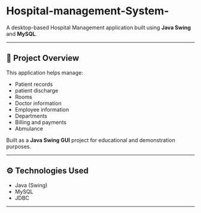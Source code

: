 # Hospital-management-System-

A desktop-based Hospital Management application built using **Java Swing** and **MySQL**.

---

## 🚀 **Project Overview**
This application helps manage:
- Patient records
- patient discharge
- Rooms
- Doctor information
- Employee information
- Departments 
- Billing and payments
- Abmulance

Built as a **Java Swing GUI** project for educational and demonstration purposes.

---

## ⚙ **Technologies Used**
- Java (Swing)
- MySQL
- JDBC

---
